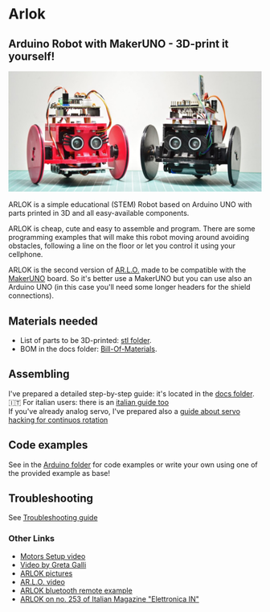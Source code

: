 # Arlok
## Arduino Robot with MakerUNO - 3D-print it yourself!
![Arlok Front View](./media/arlokka_and_arlok.jpg)

ARLOK is a simple educational (STEM) Robot based on Arduino UNO with parts printed in 3D and all easy-available components.   
  
ARLOK is cheap, cute and easy to assemble and program. There are some programming examples that will make this robot moving around avoiding obstacles, following a line on the floor or let you control it using your cellphone.  
  
ARLOK is the second version of [AR.L.O.](https://github.com/Cyb3rn0id/AR.L.O.) made to be compatible with the [MakerUNO](https://makeruno.com.my/) board. So it's better use a MakerUNO but you can use also an Arduino UNO (in this case you'll need some longer headers for the shield connections).  

## Materials needed
- List of parts to be 3D-printed: [stl folder](./stl).  
- BOM in the docs folder: [Bill-Of-Materials](./docs/BOM.md).  

## Assembling
I've prepared a detailed step-by-step guide: it's located in the [docs folder](./docs/assembly.md).  
🇮🇹 For italian users: there is an [italian guide too](./docs/assembly_ita.md)  
If you've already analog servo, I've prepared also a [guide about servo hacking for continuos rotation](./docs/servo_mod.md)

## Code examples
See in the [Arduino folder](./arduino) for code examples or write your own using one of the provided example as base!

## Troubleshooting
See [Troubleshooting guide](./docs/troubleshooting.md)  

### Other Links
- [Motors Setup video](https://www.youtube.com/watch?v=i7roltk-IzI)
- [Video by Greta Galli](https://www.youtube.com/watch?v=CbPGWd9I_mA)
- [ARLOK pictures](https://tinyurl.com/arlokpictures)
- [AR.L.O. video](https://www.youtube.com/watch?v=O_3CUWvaW3k)
- [ARLOK bluetooth remote example](https://www.youtube.com/watch?v=ISU3L3CCWP8)
- [ARLOK on no. 253 of Italian Magazine "Elettronica IN"](https://www.elettronicain.it/prodotto/n-253-aprile-2021/?tracking=5f004a6ba8be7)
